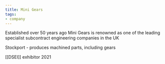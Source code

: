 ```yaml
---
title: Mini Gears
tags:
- company
---
```

Established over 50 years ago Mini Gears is renowned as one of the leading specialist subcontract engineering companies in the UK

Stockport - produces machined parts, including gears

[[DSEI]] exhibitor 2021